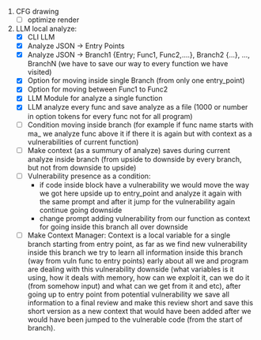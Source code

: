 1. CFG drawing
	- [ ] optimize render
2. LLM local analyze:
	- [x] CLI LLM
	- [x] Analyze JSON -> Entry Points
	- [x] Analyze JSON -> Branch1 {Entry; Func1, Func2,....}, Branch2 {...}, ..., BranchN (we have to save our way to every function we have visited)
	- [x] Option for moving inside single Branch (from only one entry_point)
	- [x] Option for moving between Func1 to Func2
	- [x] LLM Module for analyze a single function
	- [x] LLM analyze every func and save analyze as a file (1000 or number in option tokens for every func not for all program)
	- [ ] Condition moving inside branch (for example if func name starts with ma_ we analyze func above it if there it is again but with context as a vulnerabilities of current function)
	- [ ] Make context (as a summury of analyze) saves during current analyze inside branch (from upside to downside by every branch, but not from downside to upside)
	- [ ] Vulnerability presence as a condition: 
		- if code inside block have a vulnerability we would move the way we got here upside up to entry_point and analyze it again with the same prompt and after it jump for the vulnerability again continue going downside 
		- change prompt adding vulnerability from our function as context for going inside this branch all over downside 
	- [ ] Make Context Manager: Context is a local variable for a single branch starting from entry point, as far as we find new vulnerability inside this branch we try to learn all information inside this branch (way from vuln func to entry points) early about all we and program are dealing with this vulnerability downside (what variables is it using, how it deals with memory, how can we exploit it, can we do it (from somehow input) and what can we get from it and etc), after going up to entry point from potential vulnerability we save all information to a final review and make this review short and save this short version as a new context that would have been added after we would have been jumped to the vulnerable code (from the start of branch).  
